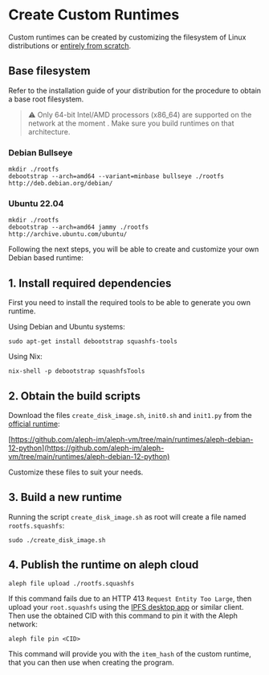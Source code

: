 # Create Custom Runtimes

Custom runtimes can be created by customizing the filesystem of Linux distributions or 
[entirely from scratch](https://linuxfromscratch.org/lfs/).

## Base filesystem

Refer to the installation guide of your distribution for the procedure to obtain a base root filesystem.

> ⚠️ Only 64-bit Intel/AMD processors (x86_64) are supported on the network at the moment . Make sure you build runtimes on that architecture.

### Debian Bullseye

```shell
mkdir ./rootfs
debootstrap --arch=amd64 --variant=minbase bullseye ./rootfs http://deb.debian.org/debian/
```

### Ubuntu 22.04

```shell
mkdir ./rootfs
debootstrap --arch=amd64 jammy ./rootfs http://archive.ubuntu.com/ubuntu/
```

[//]: # (#### NixOS - TODO)


Following the next steps, you will be able to create and customize your own Debian based runtime:

## 1. Install required dependencies

First you need to install the required tools to be able to generate you own runtime.

Using Debian and Ubuntu systems:

```shell
sudo apt-get install debootstrap squashfs-tools
```

Using Nix:
```shell
nix-shell -p debootstrap squashfsTools
```

## 2. Obtain the build scripts

Download the files `create_disk_image.sh`, `init0.sh` and `init1.py` from the 
[official runtime](./index.md#official-runtimes):

[https://github.com/aleph-im/aleph-vm/tree/main/runtimes/aleph-debian-12-python](https://github.com/aleph-im/aleph-vm/tree/main/runtimes/aleph-debian-12-python)

Customize these files to suit your needs.

## 3. Build a new runtime

Running the script `create_disk_image.sh` as root will create a file named `rootfs.squashfs`:

```shell
sudo ./create_disk_image.sh
```

## 4. Publish the runtime on aleph cloud

```shell
aleph file upload ./rootfs.squashfs
```
If this command fails due to an HTTP 413 `Request Entity Too Large`, then upload your `root.squashfs` using the [IPFS desktop app](https://docs.ipfs.tech/install/ipfs-desktop/#windows) or similar client. Then use the obtained CID with this command to pin it with the Aleph network:

```shell
aleph file pin <CID>
```

This command will provide you with the `item_hash` of the custom runtime, 
that you can then use when creating the program.
